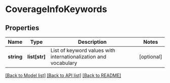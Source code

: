 # CoverageInfoKeywords

## Properties
Name | Type | Description | Notes
------------ | ------------- | ------------- | -------------
**string** | **list[str]** | List of keyword values with internationalization and vocabulary | [optional] 

[[Back to Model list]](../README.md#documentation-for-models) [[Back to API list]](../README.md#documentation-for-api-endpoints) [[Back to README]](../README.md)


